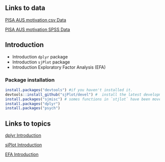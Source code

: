 
Links to data
-------------
[PISA AUS motivation csv Data](https://www.dropbox.com/s/2r5tvgw3wgrauzp/PISA12-AUS-motivation.csv?dl=0)

[PISA AUS motivation SPSS Data](https://www.dropbox.com/s/w6q1z2zo0h6bm5f/PISA12-AUS-motivation.sav?dl=0)


Introduction
-------------

* Introduction `dplyr` package 
* Introduction `sjPlot` package
* Introduction Exploratory Factor Analysis (EFA) 

### Package installation

```r
install.packages("devtools") #if you haven't installed it.
devtools::install_github("sjPlot/devel") #  install the latest development snapshot of `sjPlot`
install.packages("sjmisc") # somes functions in `stjlot` have been moved into the sjmisc-package
install.packages("dplyr")
install.packages("psych")
```

Links to topics
--------------------
[dplyr Introduction](https://rawgit.com/JiesiGuo/IPPE_Rcourse/master/dplyr_introduction/dplyr_Jiesi.html)

[sjPlot Introduction](https://rawgit.com/JiesiGuo/IPPE_Rcourse/master/sjPlot_Introduction/sjPlot_Jiesi.html)

[EFA Introduction](https://rawgit.com/JiesiGuo/IPPE_Rcourse/master/EFA_introduction/EFA_Jiesi.html)

